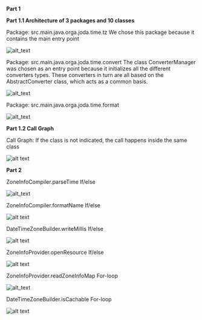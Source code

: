 **Part 1**

**Part 1.1 Architecture of 3 packages and 10 classes**

Package: src.main.java.orga.joda.time.tz
We chose this package because it contains the main entry point

![alt_text](src.main.java.orga.joda.time.tz.jpg "tz package")


Package: src.main.java.orga.joda.time.convert
The class ConverterManager was chosen as an entry point because it initializes all the different converters types. These converters in turn are all based on the AbstractConverter class, which acts as a common basis.

![alt_text](ConverterPackage.jpg "convert package")


Package: src.main.java.orga.joda.time.format

![alt_text](FormatPackage.jpg "format package")



**Part 1.2 Call Graph**

Call Graph: If the class is not indicated, the call happens inside the same class

![alt text](Assignment1_CallGraph.jpg "call graph")




**Part 2**

ZoneInfoCompiler.parseTime
If/else

![alt_text](zoneInfoCompiler.parseTime.jpg "parseTime")


ZoneInfoCompiler.formatName
If/else

![alt text](Method1_formatName.jpg "call graph")


DateTimeZoneBuilder.writeMillis
If/else

![alt text](DateTimeZoneBuilder.writeMillis.jpg "writeMillis Graph")


ZoneInfoProvider.openResource
If/else

![alt text](Method2_openResource.jpg "call graph")


ZoneInfoProvider.readZoneInfoMap
For-loop

![alt_text](ZoneInfoProvider.readZoneInfoMap().jpg "readZoneInfoMap")


DateTimeZoneBuilder.isCachable
For-loop

![alt text](DateTimeZoneBuilder.isCachable.jpg "isCachable Graph")




